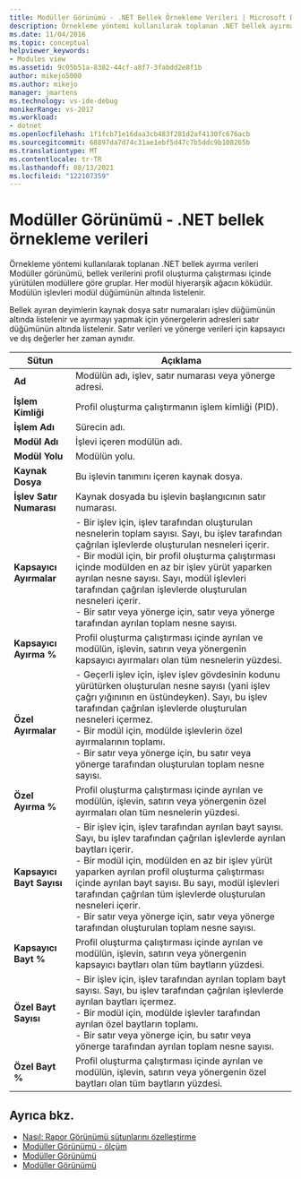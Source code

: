 ```yaml
---
title: Modüller Görünümü - .NET Bellek Örnekleme Verileri | Microsoft Docs
description: Örnekleme yöntemi kullanılarak toplanan .NET bellek ayırma verilerini modüller görünümü hakkında bilgi alın.
ms.date: 11/04/2016
ms.topic: conceptual
helpviewer_keywords:
- Modules view
ms.assetid: 9c05b51a-8382-44cf-a8f7-3fabdd2e8f1b
author: mikejo5000
ms.author: mikejo
manager: jmartens
ms.technology: vs-ide-debug
monikerRange: vs-2017
ms.workload:
- dotnet
ms.openlocfilehash: 1f1fcb71e16daa3cb483f281d2af4130fc676acb
ms.sourcegitcommit: 68897da7d74c31ae1ebf5d47c7b5ddc9b108265b
ms.translationtype: MT
ms.contentlocale: tr-TR
ms.lasthandoff: 08/13/2021
ms.locfileid: "122107359"
---
```

# <a name="modules-view---net-memory-sampling-data"></a>Modüller Görünümü - .NET bellek örnekleme verileri
Örnekleme yöntemi kullanılarak toplanan .NET bellek ayırma verileri Modüller görünümü, bellek verilerini profil oluşturma çalıştırması içinde yürütülen modüllere göre gruplar. Her modül hiyerarşik ağacın köküdür. Modülün işlevleri modül düğümünün altında listelenir.

 Bellek ayıran deyimlerin kaynak dosya satır numaraları işlev düğümünün altında listelenir ve ayırmayı yapmak için yönergelerin adresleri satır düğümünün altında listelenir. Satır verileri ve yönerge verileri için kapsayıcı ve dış değerler her zaman aynıdır.

|Sütun|Açıklama|
|------------|-----------------|
|**Ad**|Modülün adı, işlev, satır numarası veya yönerge adresi.|
|**İşlem Kimliği**|Profil oluşturma çalıştırmanın işlem kimliği (PID).|
|**İşlem Adı**|Sürecin adı.|
|**Modül Adı**|İşlevi içeren modülün adı.|
|**Modül Yolu**|Modülün yolu.|
|**Kaynak Dosya**|Bu işlevin tanımını içeren kaynak dosya.|
|**İşlev Satır Numarası**|Kaynak dosyada bu işlevin başlangıcının satır numarası.|
|**Kapsayıcı Ayırmalar**|- Bir işlev için, işlev tarafından oluşturulan nesnelerin toplam sayısı. Sayı, bu işlev tarafından çağrılan işlevlerde oluşturulan nesneleri içerir.<br />- Bir modül için, bir profil oluşturma çalıştırması içinde modülden en az bir işlev yürüt yaparken ayrılan nesne sayısı. Sayı, modül işlevleri tarafından çağrılan işlevlerde oluşturulan nesneleri içerir.<br />- Bir satır veya yönerge için, satır veya yönerge tarafından ayrılan toplam nesne sayısı.|
|**Kapsayıcı Ayırma %**|Profil oluşturma çalıştırması içinde ayrılan ve modülün, işlevin, satırın veya yönergenin kapsayıcı ayırmaları olan tüm nesnelerin yüzdesi.|
|**Özel Ayırmalar**|- Geçerli işlev için, işlev işlev gövdesinin kodunu yürütürken oluşturulan nesne sayısı (yani işlev çağrı yığınının en üstündeyken). Sayı, bu işlev tarafından çağrılan işlevlerde oluşturulan nesneleri içermez.<br />- Bir modül için, modülde işlevlerin özel ayırmalarının toplamı.<br />- Bir satır veya yönerge için, bu satır veya yönerge tarafından oluşturulan toplam nesne sayısı.|
|**Özel Ayırma %**|Profil oluşturma çalıştırması içinde ayrılan ve modülün, işlevin, satırın veya yönergenin özel ayırmaları olan tüm nesnelerin yüzdesi.|
|**Kapsayıcı Bayt Sayısı**|- Bir işlev için, işlev tarafından ayrılan bayt sayısı. Sayı, bu işlev tarafından çağrılan işlevlerde ayrılan baytları içerir.<br />- Bir modül için, modülden en az bir işlev yürüt yaparken ayrılan profil oluşturma çalıştırması içinde ayrılan bayt sayısı. Bu sayı, modül işlevleri tarafından çağrılan tüm işlevlerde oluşturulan nesneleri içerir.<br />- Bir satır veya yönerge için, satır veya yönerge tarafından oluşturulan toplam nesne sayısı.|
|**Kapsayıcı Bayt %**|Profil oluşturma çalıştırması içinde ayrılan ve modülün, işlevin, satırın veya yönergenin kapsayıcı baytları olan tüm baytların yüzdesi.|
|**Özel Bayt Sayısı**|- Bir işlev için, işlev tarafından ayrılan toplam bayt sayısı. Sayı, bu işlev tarafından çağrılan işlevlerde ayrılan baytları içermez.<br />- Bir modül için, modülde işlevler tarafından ayrılan özel baytların toplamı.<br />- Bir satır veya yönerge için, bu satır veya yönerge tarafından ayrılan toplam nesne sayısı.|
|**Özel Bayt %**|Profil oluşturma çalıştırması içinde ayrılan ve modülün, işlevin, satırın veya yönergenin özel baytları olan tüm baytların yüzdesi.|

## <a name="see-also"></a>Ayrıca bkz.
- [Nasıl: Rapor Görünümü sütunlarını özelleştirme](../profiling/how-to-customize-report-view-columns.md)
- [Modüller Görünümü - ölçüm](../profiling/modules-view-dotnet-memory-instrumentation-data.md)
- [Modüller Görünümü](../profiling/modules-view-sampling-data.md)
- [Modüller Görünümü](../profiling/modules-view-instrumentation-data.md)
